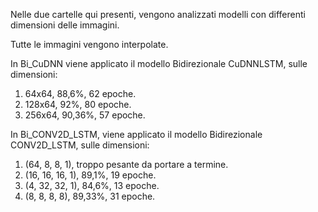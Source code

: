 Nelle due cartelle qui presenti, vengono analizzati modelli
con differenti dimensioni delle immagini.

Tutte le immagini vengono interpolate.

In Bi_CuDNN viene applicato il modello Bidirezionale CuDNNLSTM,
sulle dimensioni:
1.	64x64, 88,6%, 62 epoche.
2.	128x64, 92%, 80 epoche.
3.	256x64, 90,36%, 57 epoche.
	
In Bi_CONV2D_LSTM, viene applicato il modello Bidirezionale CONV2D_LSTM,
sulle dimensioni:
1.	(64, 8, 8, 1), troppo pesante da portare a termine.
2.	(16, 16, 16, 1), 89,1%, 19 epoche.
3.	(4, 32, 32, 1), 84,6%, 13 epoche.
4.	(8, 8, 8, 8), 89,33%, 31 epoche.